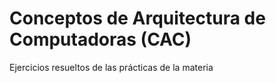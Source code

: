 # Conceptos de Arquitectura de Computadoras (CAC)
Ejercicios resueltos de las prácticas de la materia
